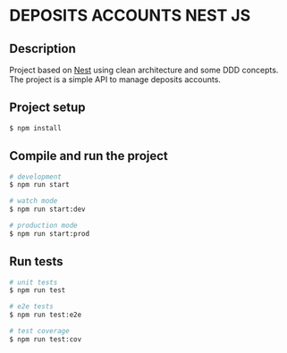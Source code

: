 # DEPOSITS ACCOUNTS NEST JS
## Description
Project based on [Nest](https://github.com/nestjs/nest) using clean architecture and some DDD concepts. The project is a simple API to manage deposits accounts.

## Project setup

```bash
$ npm install
```

## Compile and run the project

```bash
# development
$ npm run start

# watch mode
$ npm run start:dev

# production mode
$ npm run start:prod
```

## Run tests

```bash
# unit tests
$ npm run test

# e2e tests
$ npm run test:e2e

# test coverage
$ npm run test:cov
```